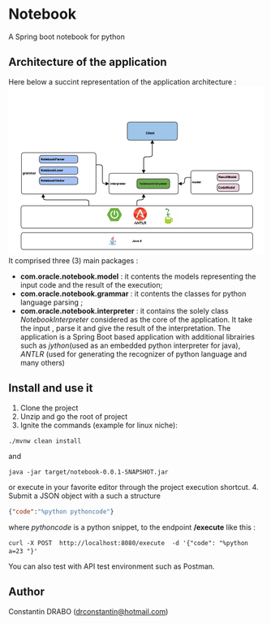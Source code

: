 # Notebook
A Spring boot notebook for python 

## Architecture of the application
Here below a succint representation of the application architecture :
![alt text](architecture.png)
It comprised three (3) main packages :

*  **com.oracle.notebook.model** : it contents the models representing the input code and the result of the execution;
* **com.oracle.notebook.grammar** : it contents the classes for python language parsing ;
* **com.oracle.notebook.interpreter** : it contains the solely class *NotebookInterpreter* considered as the core of the application. It take the input , parse it and give the result of the interpretation.
The application is a Spring Boot based application with additional librairies such as *jython*(used as an embedded python interpreter for java),  *ANTLR* (used for generating the recognizer of python language and many others)


##  Install and use it 

1. Clone the project 
2. Unzip and go the root of project 
3. Ignite the commands (example for linux niche): 
```shell 
./mvnw clean install
```
and 
```shell
java -jar target/notebook-0.0.1-SNAPSHOT.jar
```

or execute in your favorite editor through the project execution shortcut.
4. Submit a JSON object with a such a structure 
```json
{"code":"%python pythoncode"}
```
where *pythoncode* is a python snippet, to the endpoint  **/execute** like this : 
```shell
curl -X POST  http://localhost:8080/execute  -d '{"code": "%python a=23 "}'
```


You can also test with API test environment such as Postman.


## Author
Constantin DRABO (drconstantin@hotmail.com)


